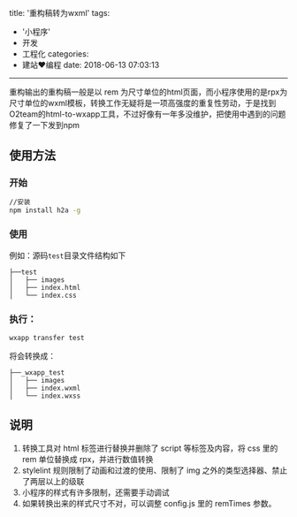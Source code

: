 title: '重构稿转为wxml'
tags:
  - '小程序'
  - 开发
  - 工程化
categories:
  - 建站❤编程
date: 2018-06-13 07:03:13
---

重构输出的重构稿一般是以 rem 为尺寸单位的html页面，而小程序使用的是rpx为尺寸单位的wxml模板，转换工作无疑将是一项高强度的重复性劳动，于是找到O2team的html-to-wxapp工具，不过好像有一年多没维护，把使用中遇到的问题修复了一下发到npm

## 使用方法

### 开始
```sh
//安装
npm install h2a -g
```

### 使用

例如：源码`test`目录文件结构如下
```
├──test
│   ├── images
│   ├── index.html
│   └── index.css
```

### 执行：
```sh
wxapp transfer test
```

将会转换成：
```
├──_wxapp_test
│   ├── images
│   ├── index.wxml
│   └── index.wxss

```

## 说明

1. 转换工具对 html 标签进行替换并删除了 script 等标签及内容，将 css 里的 rem 单位替换成 rpx，并进行数值转换
2. stylelint 规则限制了动画和过渡的使用、限制了 img 之外的类型选择器、禁止了两层以上的级联
3. 小程序的样式有许多限制，还需要手动调试
4. 如果转换出来的样式尺寸不对，可以调整 config.js 里的 remTimes 参数。
